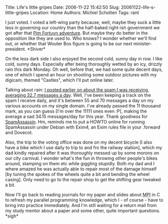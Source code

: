 Title: Life's little gripes
Date: 2006-11-22 15:42:50
Slug: 20061122-life-s-little-gripes
Location: Home
Authors: Michiel Scholten
Tags: rant

<p>I just voted. I voted a left-wing party because, well, maybe they suck a little less in governing our country than the half-baked right-ish government we got after that <a href="http://news.bbc.co.uk/1/hi/world/europe/1971423.stm">Pim Fortuyn adventure</a>. But maybe they do better in the opposition like they are used to. Who knows? I wonder whether we'll find out, or whether that Wouter Bos figure is going to be our next minister-president. *Shiver*</p>

<p>On the less dark side I also enjoyed the second cold, sunny day in row. I like cold, sunny days. Especially after being thoroughly wetted by an icy, drizzly rain this dark Monday. Oh well, before that, we had some quite decent days, one of which I spend an hour on shooting some outdoor pictures with my digicam, themed "Castles", which I'll put online later.</p>

<p>Talking about rain: <a href="http://aquariusoft.org/~mbscholt/index.php?rantid=481">I posted earlier on about the spam I was receiving, averaging 32.7 messages a day</a>. Well, I've been keeping a track on the spam I receive daily, and it's between 55 and 70 messages a day on my various accounts on my single domain. I've already passed the 11 thousand mark, as you can guess [I'm over the 11111 ones even :P], making the average a sad 34.15 messages/day for this year. Thank goodness for <a href="http://spamassassin.apache.org/">SpamAssassin</a>. Hm, reminds me to put a HOWTO online for running SpamAssassin under Debian with Exim4, an Exim rules file in your .forward and Dovecot.</p>

<p>Also, the trip to the voting office was done on my decent bicycle [I also have a bike which I use daily to trip to and fro the railway station], which my dad kindly repaired after it was thoroughly messed up by some morons on our city carnival. I wonder what's the fun in throwing other people's bikes around, stamping on them etc while giggling stupidly. Both my dad and I where amazed he was actually able to repair most of the damage himself [by tuning the spokes of the wheels quite a bit and bending the wheel casing]. Only need to go to the repair shop to get the shifting gear tweaked a bit.</p>

<p>Now I'll go back to reading journals for my paper and slides about <acronym title="Message Passing Interface">MPI</acronym> in C to refresh my parallel programming knowledge, which I - of course - have to bring into practice immediately. And I'm still waiting for a return mail from my study mentor about a paper and some other, quite important questions. *sigh*</p>